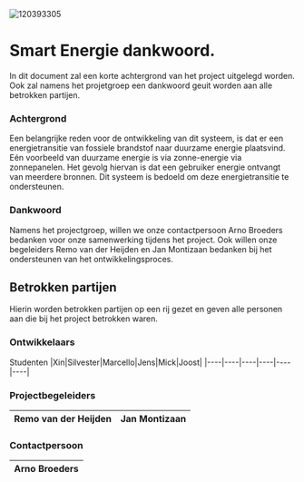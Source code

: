 ![120393305](https://user-images.githubusercontent.com/38434237/212727884-4746ef79-9726-4618-8a16-37bde6750281.png)
# Smart Energie dankwoord.
In dit document zal een korte achtergrond van het project uitgelegd worden. Ook zal namens het projetgroep een dankwoord geuit worden aan alle betrokken partijen.

### Achtergrond
Een belangrijke reden voor de ontwikkeling van dit systeem, is dat er een energietransitie van fossiele brandstof naar duurzame energie plaatsvind. Eén voorbeeld van duurzame energie is via zonne-energie via zonnepanelen.
Het gevolg hiervan is dat een gebruiker energie ontvangt van meerdere bronnen. Dit systeem is bedoeld om deze energietransitie te ondersteunen.

### Dankwoord
Namens het projectgroep, willen we onze contactpersoon Arno Broeders bedanken voor onze samenwerking tijdens het project. Ook willen onze begeleiders Remo van der Heijden en Jan Montizaan bedanken bij het ondersteunen van het ontwikkelingsproces.

## Betrokken partijen
Hierin worden betrokken partijen op een rij gezet en geven alle personen aan die bij het project betrokken waren.

### Ontwikkelaars
Studenten
|Xin|Silvester|Marcello|Jens|Mick|Joost|
|----|----|----|----|----|----|

### Projectbegeleiders
|Remo van der Heijden|Jan Montizaan|
|----|----|

### Contactpersoon
|Arno Broeders|
|----|
